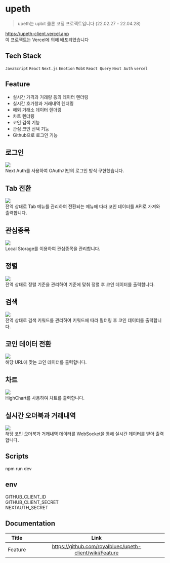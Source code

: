 # upeth

> upeth는 upbit 클론 코딩 프로젝트입니다 (22.02.27 - 22.04.28)

https://upeth-client.vercel.app<br>
이 프로젝트는 Vercel에 의해 배포되었습니다

## Tech Stack

`JavaScript` `React` `Next.js` `Emotion` `MobX` `React Query` `Next Auth` `vercel`

## Feature

- 실시간 가격과 거래량 등의 데이터 렌더링
- 실시간 호가창과 거래내역 렌더링
- 해외 거래소 데이터 렌더링
- 차트 렌더링
- 코인 검색 기능
- 관심 코인 선택 기능
- Github으로 로그인 기능

## 로그인
![](https://github.com/royalbluee/upeth-client/blob/main/wiki_images/Login.gif)<br>
Next Auth를 사용하여 OAuth기반의 로그인 방식 구현했습니다.

## Tab 전환
![](https://github.com/royalbluee/upeth-client/blob/main/wiki_images/Tab.gif)<br>
전역 상태로 Tab 메뉴를 관리하여 전환되는 메뉴에 따라 코인 데이터를 API로 가져와 출력합니다.

## 관심종목
![](https://github.com/royalbluee/upeth-client/blob/main/wiki_images/Favorite.gif)<br>
Local Storage를 이용하여 관심종목을 관리합니다.

## 정렬
![](https://github.com/royalbluee/upeth-client/blob/main/wiki_images/Sort.gif)<br>
전역 상태로 정렬 기준을 관리하여 기준에 맞춰 정렬 후 코인 데이터를 출력합니다.

## 검색
![](https://github.com/royalbluee/upeth-client/blob/main/wiki_images/Search.gif)<br>
전역 상태로 검색 키워드를 관리하여 키워드에 따라 필터링 후 코인 데이터를 출력합니다.

## 코인 데이터 전환
![](https://github.com/royalbluee/upeth-client/blob/main/wiki_images/CoinData.gif)<br>
해당 URL에 맞는 코인 데이터를 출력합니다.

## 차트
![](https://github.com/royalbluee/upeth-client/blob/main/wiki_images/Chart.gif)<br>
HighChart를 사용하여 차트를 출력합니다.

## 실시간 오더북과 거래내역
![](https://github.com/royalbluee/upeth-client/blob/main/wiki_images/Orderbook.gif)<br>
해당 코인 오더북과 거래내역 데이터를 WebSocket을 통해 실시간 데이터를 받아 출력합니다.

## Scripts

npm run dev

## env

GITHUB_CLIENT_ID<br>
GITHUB_CLIENT_SECRET<br>
NEXTAUTH_SECRET<br>

## Documentation

| Title   |                          Link                           |
| ------- | :-----------------------------------------------------: |
| Feature | https://github.com/royalbluec/upeth-client/wiki/Feature |
